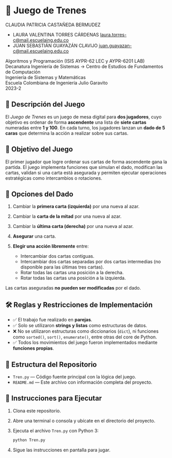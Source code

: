 # 🎲 Juego de Trenes

CLAUDIA PATRICIA CASTAÑEDA BERMUDEZ
- LAURA VALENTINA TORRES CÁRDENAS <laura.torres-c@mail.escuelaing.edu.co>
- JUAN SEBASTIÁN GUAYAZÁN CLAVIJO <juan.guayazan-c@mail.escuelaing.edu.co>
  
Algoritmos y Programación (ISIS AYPR-62 LEC y AYPR-6201 LAB)   
Decanatura Ingeniería de Sistemas → Centro de Estudios de Fundamentos de Computación    
Ingeniería de Sistemas y Matemáticas    
Escuela Colombiana de Ingeniería Julio Garavito    
2023-2

## 🧩 Descripción del Juego

El *Juego de Trenes* es un juego de mesa digital para **dos jugadores**, cuyo objetivo es ordenar de forma **ascendente** una lista de **siete cartas** numeradas entre **1 y 100**. En cada turno, los jugadores lanzan un **dado de 5 caras** que determina la acción a realizar sobre sus cartas.

## 🎯 Objetivo del Juego

El primer jugador que logre ordenar sus cartas de forma ascendente gana la partida. El juego implementa funciones que simulan el dado, modifican las cartas, validan si una carta está asegurada y permiten ejecutar operaciones estratégicas como intercambios o rotaciones.

## 🎲 Opciones del Dado

1. Cambiar la **primera carta (izquierda)** por una nueva al azar.
2. Cambiar la **carta de la mitad** por una nueva al azar.
3. Cambiar la **última carta (derecha)** por una nueva al azar.
4. **Asegurar** una carta.
5. **Elegir una acción libremente** entre:

   * Intercambiar dos cartas contiguas.
   * Intercambiar dos cartas separadas por dos cartas intermedias (no disponible para las últimas tres cartas).
   * Rotar todas las cartas una posición a la derecha.
   * Rotar todas las cartas una posición a la izquierda.

Las cartas aseguradas **no pueden ser modificadas** por el dado.

## 🛠 Reglas y Restricciones de Implementación

* ✅ El trabajo fue realizado en **parejas**.
* ✅ Solo se utilizaron **strings y listas** como estructuras de datos.
* ❌ No se utilizaron estructuras como diccionarios (`dict`), ni funciones como `sorted()`, `sort()`, `enumerate()`, entre otras del core de Python.
* ✅ Todos los movimientos del juego fueron implementados mediante **funciones propias**.

## 📁 Estructura del Repositorio

* `Tren.py` — Código fuente principal con la lógica del juego.
* `README.md` — Este archivo con información completa del proyecto.

## 🚀 Instrucciones para Ejecutar

1. Clona este repositorio.

2. Abre una terminal o consola y ubícate en el directorio del proyecto.

3. Ejecuta el archivo `Tren.py` con Python 3:

   ```bash
   python Tren.py
   ```

4. Sigue las instrucciones en pantalla para jugar.
